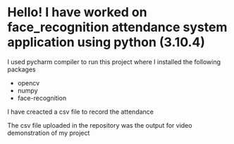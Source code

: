 # Hello! I have worked on face_recognition attendance system application using python (3.10.4)

I used pycharm compiler to run this project
where I installed the following packages
- opencv
- numpy
- face-recognition

I have creacted a csv file to record the attendance 

The csv file uploaded in the repository was the output for video demonstration of my project
